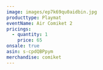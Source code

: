 ```yaml
---
image: images/ep7k69qu0aidbin.jpg
producttype: Playmat
eventName: Air Comiket 2
pricings:
  - quantity: 1
    price: 65
onsale: true
asin: s-cpdQBPpym
merchandise: comiket
---
```

